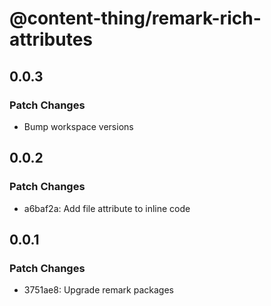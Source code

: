 # @content-thing/remark-rich-attributes

## 0.0.3

### Patch Changes

- Bump workspace versions

## 0.0.2

### Patch Changes

- a6baf2a: Add file attribute to inline code

## 0.0.1

### Patch Changes

- 3751ae8: Upgrade remark packages
